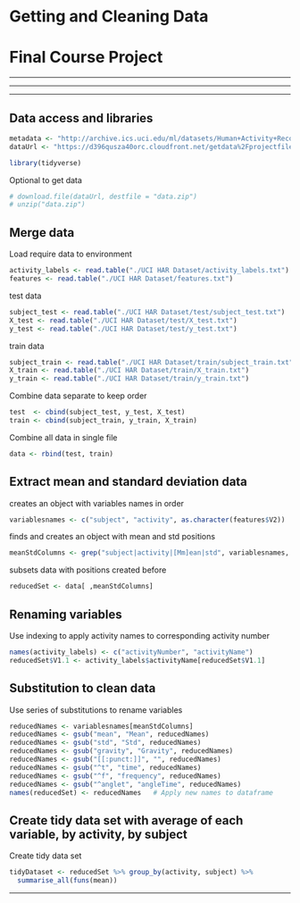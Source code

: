 Getting and Cleaning Data
===================================

Final Course Project
===================================

-----------------------------------
-----------------------------------
-----------------------------------

Data access and libraries
-----------------------------------

``` r
metadata <- "http://archive.ics.uci.edu/ml/datasets/Human+Activity+Recognition+Using+Smartphones"
dataUrl <- "https://d396qusza40orc.cloudfront.net/getdata%2Fprojectfiles%2FUCI%20HAR%20Dataset.zip"
```
``` r
library(tidyverse)
```
Optional to get data

``` r
# download.file(dataUrl, destfile = "data.zip")
# unzip("data.zip")
```

Merge data
---------------------------------------------------

Load require data to environment

``` r
activity_labels <- read.table("./UCI HAR Dataset/activity_labels.txt") #V2 contains label
features <- read.table("./UCI HAR Dataset/features.txt")               #V2 contains feature labels
```
test data 
``` r
subject_test <- read.table("./UCI HAR Dataset/test/subject_test.txt")
X_test <- read.table("./UCI HAR Dataset/test/X_test.txt")
y_test <- read.table("./UCI HAR Dataset/test/y_test.txt")
```

train data
``` r
subject_train <- read.table("./UCI HAR Dataset/train/subject_train.txt")
X_train <- read.table("./UCI HAR Dataset/train/X_train.txt")
y_train <- read.table("./UCI HAR Dataset/train/y_train.txt")
```

Combine data separate to keep order

``` r
test  <- cbind(subject_test, y_test, X_test)
train <- cbind(subject_train, y_train, X_train)
```

Combine all data in single file
``` r
data <- rbind(test, train)
```

Extract mean and standard deviation data
--------------------------------------------------------

creates an object with variables names in order
``` r
variablesnames <- c("subject", "activity", as.character(features$V2))
```

finds and creates an object with mean and std positions
``` r
meanStdColumns <- grep("subject|activity|[Mm]ean|std", variablesnames, value = FALSE)#return the columns with given values
```
subsets data with positions created before
``` r
reducedSet <- data[ ,meanStdColumns]
```

Renaming variables
----------------------------------------------------------

Use indexing to apply activity names to corresponding activity number

``` r
names(activity_labels) <- c("activityNumber", "activityName")
reducedSet$V1.1 <- activity_labels$activityName[reducedSet$V1.1]
```

Substitution to clean data
---------------------------------------------------------------

Use series of substitutions to rename variables

``` r
reducedNames <- variablesnames[meanStdColumns]
reducedNames <- gsub("mean", "Mean", reducedNames)
reducedNames <- gsub("std", "Std", reducedNames)
reducedNames <- gsub("gravity", "Gravity", reducedNames)
reducedNames <- gsub("[[:punct:]]", "", reducedNames)
reducedNames <- gsub("^t", "time", reducedNames)
reducedNames <- gsub("^f", "frequency", reducedNames)
reducedNames <- gsub("^anglet", "angleTime", reducedNames)
names(reducedSet) <- reducedNames   # Apply new names to dataframe
```

Create tidy data set with average of each variable, by activity, by subject
---------------------------------------------------------------------------

Create tidy data set

``` r
tidyDataset <- reducedSet %>% group_by(activity, subject) %>% 
  summarise_all(funs(mean))
```
------------------------------------------------------------------------
